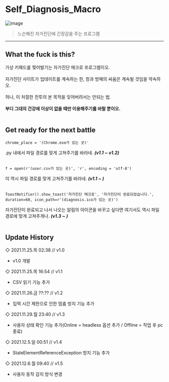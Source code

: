 # Self_Diagnosis_Macro
![image](https://user-images.githubusercontent.com/64591335/143431001-33b1b53e-34bf-40ee-95ae-c51667289c9f.png)
> 느슨해진 자가진단에 긴장감을 주는 프로그램
---
## What the fuck is this?
가상 키패드를 찢어발기는 자가진단 매크로 프로그램이오.<br><br> 
자가진단 사이트가 업데이트를 계속하는 한, 창과 방패의 싸움은 계속될 것임을 약속하오.<br><br>
허나, 이 처절한 전투의 본 목적을 잊어버려서는 안되는 법.<br><br>
**부디 그대의 건강에 이상이 없을 때만 이용해주기를 바랄 뿐이오.**<br><br>

## Get ready for the next battle
```
chrome_place = '(Chrome.exe가 있는 곳)'
```
.py 내에서 파일 경로를 맞게 고쳐주기를 바라네. ***(v1.1 ~ v1.2)***<br><br>
```
f = open(r'(user.csv가 있는 곳)', 'r', encoding = 'utf-8')
```
이 역시 파일 경로를 맞게 고쳐주기를 바라네. ***(v1.1 ~ )***<br><br>
```
ToastNotifier().show_toast('자가진단 매크로', '자가진단이 완료되었습니다.', duration=60, icon_path=r'(diagnosis.ico가 있는 곳)')
```
자가진단이 완료되고 나서 나오는 알림의 아이콘을 바꾸고 싶다면 여기서도 역시 파일 경로에 맞게 고쳐주게나. ***(v1.3 ~ )***<br><br>
## Update History
◇ 2021.11.25.목 02:38 // v1.0
- v1.0 개발

◇ 2021.11.25.목 16:54 // v1.1
- CSV 읽기 기능 추가

◇ 2021.11.26.금 ??:?? // v1.2
- 입력 시간 제한으로 인한 멈춤 방지 기능 추가

◇ 2021.11.29.월 23:40 // v1.3
- 사용자 상태 확인 기능 추가(Online = headless 옵션 추가 / Offline = 작업 후 pc 종료)

◇ 2021.12.5.일 00:51 // v1.4
- StaleElementReferenceException 방지 기능 추가

◇ 2021.12.6.월 09:40 // v1.5
- 사용자 동작 감지 방식 변경
